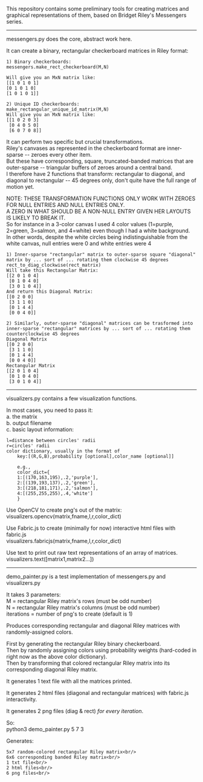 This repository contains some preliminary tools for creating matrices and graphical representations of them, based on Bridget Riley's Messengers series.

------------
messengers.py does the core, abstract work here. <br/>

It can create a binary, rectangular checkerboard matrices in Riley format:
	
	1) Binary checkerboards:
	messengers.make_rect_checkerboard(M,N)

	Will give you an MxN matrix like:
	[[1 0 1 0 1]
	[0 1 0 1 0]
	[1 0 1 0 1]]

	2) Unique ID checkerboards:
	make_rectangular_unique_id_matrix(M,N)
	Will give you an MxN matrix like:
	[[1 0 2 0 3]
	 [0 4 0 5 0]
	 [6 0 7 0 8]]

It can perform two specific but crucial transformations.<br/>
Riley's canvases as represented in the checkerboard format are inner-sparse -- zeroes every other item.<br/>
But these have corresponding, square, truncated-banded matrices that are outer-sparse -- triangular buffers of zeroes around a central band.<br/>
I therefore have 2 functions that transform: rectangular to diagonal, and diagonal to rectangular -- 45 degrees only, don't quite have the full range of motion yet.<br/>

NOTE: THESE TRANSFORMATION FUNCTIONS ONLY WORK WITH ZEROES FOR NULL ENTRIES AND NULL ENTRIES ONLY.<br/>
A ZERO IN WHAT SHOULD BE A NON-NULL ENTRY GIVEN HER LAYOUTS IS LIKELY TO BREAK IT.<br/>
So for instance in a 3-color canvas I used 4 color values (1=purple, 2=green, 3=salmon, and 4=white) even though I had a white background.<br/>
In other words, despite the white circles being indistinguishable from the white canvas, null entries were 0 and white entries were 4

	1) Inner-sparse "rectangular" matrix to outer-sparse square "diagonal" matrix by ... sort of ... rotating them clockwise 45 degrees
	rect_to_diag_clockwise(rect_matrix)
	Will take this Rectangular Matrix:
	[[2 0 1 0 4]
	 [0 1 0 4 0]
	 [3 0 1 0 4]]
	And return this Diagonal Matrix:
	[[0 2 0 0]
	 [3 1 1 0]
	 [0 1 4 4]
	 [0 0 4 0]]	

	2) Similarly, outer-sparse "diagonal" matrices can be trasformed into inner-sparse "rectangular" matrices by ... sort of ... rotating them counterclockwise 45 degrees
	Diagonal Matrix
	[[0 2 0 0]
	 [3 1 1 0]
	 [0 1 4 4]
	 [0 0 4 0]]
	Rectangular Matrix
	[[2 0 1 0 4]
	 [0 1 0 4 0]
	 [3 0 1 0 4]]

---------------------------
visualizers.py contains a few visualization functions.<br/>

In most cases, you need to pass it:<br/>
a. the matrix<br/>
b. output filename<br/>
c. basic layout information:<br/>

	l=distance between circles' radii
	r=circles' radii
	color dictionary, usually in the format of
		key:[(R,G,B),probability [optional],color_name [optional]]

		e.g.,
		color_dict={
		1:[(170,163,195),.2,'purple'],
		2:[(139,193,137),.2,'green'],
		3:[(218,181,171),.2,'salmon'],
		4:[(255,255,255),.4,'white']
		}



Use OpenCV to create png's out of the matrix:<br/>
visualizers.opencv(matrix,fname,l,r,color_dict)

Use Fabric.js to create (minimally for now) interactive html files with fabric.js<br/>
visualizers.fabricjs(matrix,fname,l,r,color_dict)

Use text to print out raw text representations of an array of matrices.<br/>
visualizers.text([matrix1,matrix2...])


-------------------
demo_painter.py is a test implementation of messengers.py and visualizers.py

It takes 3 parameters:<br/>
M = rectangular Riley matrix's rows (must be odd number)<br/>
N = rectangular Riley matrix's columns (must be odd number)<br/>
iterations = number of png's to create (default is 1)

Produces corresponding rectangular and diagonal Riley matrices with randomly-assigned colors.

First by generating the rectangular Riley binary checkerboard.<br/>
Then by randomly assigning colors using probability weights (hard-coded in right now as the above color dictionary).<br/>
Then by transforming that colored rectangular Riley matrix into its corresponding diagonal Riley matrix.

It generates 1 text file with all the matrices printed.

It generates 2 html files (diagonal and rectangular matrices) with fabric.js interactivity.

It generates 2 png files (diag & rect) *for every iteration*.

So:<br/>
python3 demo_painter.py 5 7 3<br/>

Generates:
	
	5x7 random-colored rectangular Riley matrix<br/>
	6x6 corresponding banded Riley matrix<br/>
	1 txt file<br/>
	2 html files<br/>
	6 png files<br/>


